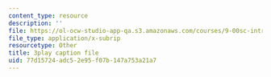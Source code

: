 ```yaml
---
content_type: resource
description: ''
file: https://ol-ocw-studio-app-qa.s3.amazonaws.com/courses/9-00sc-introduction-to-psychology-fall-2011/77d15724adc52e95f07b147a753a21a7_QvK6YdFKMY8.srt
file_type: application/x-subrip
resourcetype: Other
title: 3play caption file
uid: 77d15724-adc5-2e95-f07b-147a753a21a7
---
```

